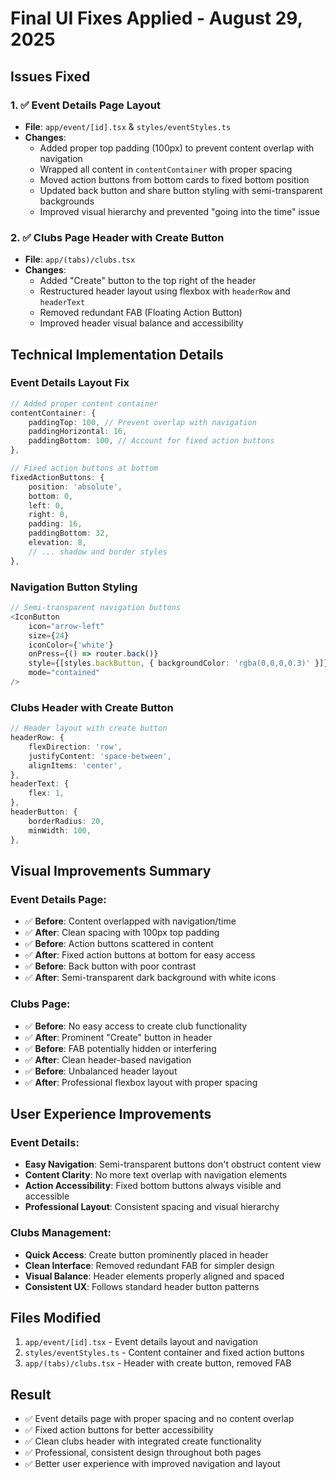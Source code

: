 # Final UI Fixes Applied - August 29, 2025

## Issues Fixed

### 1. ✅ Event Details Page Layout
- **File**: `app/event/[id].tsx` & `styles/eventStyles.ts`
- **Changes**:
  - Added proper top padding (100px) to prevent content overlap with navigation
  - Wrapped all content in `contentContainer` with proper spacing
  - Moved action buttons from bottom cards to fixed bottom position
  - Updated back button and share button styling with semi-transparent backgrounds
  - Improved visual hierarchy and prevented "going into the time" issue

### 2. ✅ Clubs Page Header with Create Button
- **File**: `app/(tabs)/clubs.tsx`
- **Changes**:
  - Added "Create" button to the top right of the header
  - Restructured header layout using flexbox with `headerRow` and `headerText`
  - Removed redundant FAB (Floating Action Button)
  - Improved header visual balance and accessibility

## Technical Implementation Details

### Event Details Layout Fix
```typescript
// Added proper content container
contentContainer: {
    paddingTop: 100, // Prevent overlap with navigation
    paddingHorizontal: 16,
    paddingBottom: 100, // Account for fixed action buttons
},

// Fixed action buttons at bottom
fixedActionButtons: {
    position: 'absolute',
    bottom: 0,
    left: 0,
    right: 0,
    padding: 16,
    paddingBottom: 32,
    elevation: 8,
    // ... shadow and border styles
},
```

### Navigation Button Styling
```typescript
// Semi-transparent navigation buttons
<IconButton
    icon="arrow-left"
    size={24}
    iconColor={'white'}
    onPress={() => router.back()}
    style={[styles.backButton, { backgroundColor: 'rgba(0,0,0,0.3)' }]}
    mode="contained"
/>
```

### Clubs Header with Create Button
```typescript
// Header layout with create button
headerRow: {
    flexDirection: 'row',
    justifyContent: 'space-between',
    alignItems: 'center',
},
headerText: {
    flex: 1,
},
headerButton: {
    borderRadius: 20,
    minWidth: 100,
},
```

## Visual Improvements Summary

### Event Details Page:
- ✅ **Before**: Content overlapped with navigation/time
- ✅ **After**: Clean spacing with 100px top padding
- ✅ **Before**: Action buttons scattered in content
- ✅ **After**: Fixed action buttons at bottom for easy access
- ✅ **Before**: Back button with poor contrast
- ✅ **After**: Semi-transparent dark background with white icons

### Clubs Page:
- ✅ **Before**: No easy access to create club functionality
- ✅ **After**: Prominent "Create" button in header
- ✅ **Before**: FAB potentially hidden or interfering
- ✅ **After**: Clean header-based navigation
- ✅ **Before**: Unbalanced header layout
- ✅ **After**: Professional flexbox layout with proper spacing

## User Experience Improvements

### Event Details:
- **Easy Navigation**: Semi-transparent buttons don't obstruct content view
- **Content Clarity**: No more text overlap with navigation elements
- **Action Accessibility**: Fixed bottom buttons always visible and accessible
- **Professional Layout**: Consistent spacing and visual hierarchy

### Clubs Management:
- **Quick Access**: Create button prominently placed in header
- **Clean Interface**: Removed redundant FAB for simpler design
- **Visual Balance**: Header elements properly aligned and spaced
- **Consistent UX**: Follows standard header button patterns

## Files Modified
1. `app/event/[id].tsx` - Event details layout and navigation
2. `styles/eventStyles.ts` - Content container and fixed action buttons
3. `app/(tabs)/clubs.tsx` - Header with create button, removed FAB

## Result
- ✅ Event details page with proper spacing and no content overlap
- ✅ Fixed action buttons for better accessibility
- ✅ Clean clubs header with integrated create functionality
- ✅ Professional, consistent design throughout both pages
- ✅ Better user experience with improved navigation and layout
